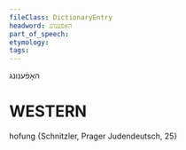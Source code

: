 ```yaml
---
fileClass: DictionaryEntry
headword: האָפֿענונג
part_of_speech: 
etymology: 
tags: 
---
```

האָפֿענונג

WESTERN
========

hofung {Schnitzler, Prager Judendeutsch, 25}